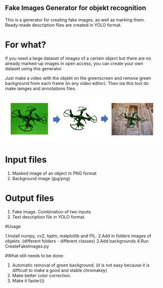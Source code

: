 ## Fake Images Generator for objekt recognition 

This is a generator for creating fake images, as well as marking them. 
Ready-made description files are created in YOLO format.

# For what?
If you need a large dataset of images of a certain object but there are no already marked-up images in open access, you can create your own dataset using this generator.

Just make a video with the objekt on the greenscreen and remove green background from each frame (in any video editor). Then ise this tool do make iamges and annotations files.


![GitHub Logo](img/img1.jpg)


# Input files
  1. Masked image of an object in PNG format
  2. Background image (jpg/png)

# Output files
  1. Fake image. Сombination of two inputs
  2. Text description file in YOLO format. 
  
#Usage

  1.Install numpy, cv2, tqdm, matplotlib and PIL.
  2.Add in folders images of objekts. (different folders - different classes)
  3.Add backgrounds 
  4.Run CreateFakeImages.py
 
 
 #What still needs to be done:
  1. Automatic removal of green background. (it is not easy because it is difficult to make a good and stable chromakey)
  2. Make better color correction.
  3. Make it faster))) 
